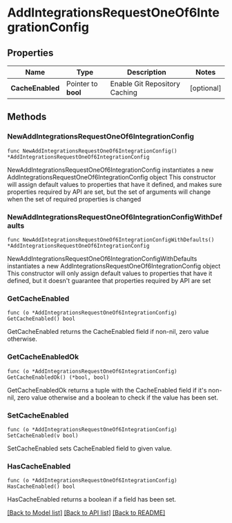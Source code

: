 # AddIntegrationsRequestOneOf6IntegrationConfig

## Properties

Name | Type | Description | Notes
------------ | ------------- | ------------- | -------------
**CacheEnabled** | Pointer to **bool** | Enable Git Repository Caching | [optional] 

## Methods

### NewAddIntegrationsRequestOneOf6IntegrationConfig

`func NewAddIntegrationsRequestOneOf6IntegrationConfig() *AddIntegrationsRequestOneOf6IntegrationConfig`

NewAddIntegrationsRequestOneOf6IntegrationConfig instantiates a new AddIntegrationsRequestOneOf6IntegrationConfig object
This constructor will assign default values to properties that have it defined,
and makes sure properties required by API are set, but the set of arguments
will change when the set of required properties is changed

### NewAddIntegrationsRequestOneOf6IntegrationConfigWithDefaults

`func NewAddIntegrationsRequestOneOf6IntegrationConfigWithDefaults() *AddIntegrationsRequestOneOf6IntegrationConfig`

NewAddIntegrationsRequestOneOf6IntegrationConfigWithDefaults instantiates a new AddIntegrationsRequestOneOf6IntegrationConfig object
This constructor will only assign default values to properties that have it defined,
but it doesn't guarantee that properties required by API are set

### GetCacheEnabled

`func (o *AddIntegrationsRequestOneOf6IntegrationConfig) GetCacheEnabled() bool`

GetCacheEnabled returns the CacheEnabled field if non-nil, zero value otherwise.

### GetCacheEnabledOk

`func (o *AddIntegrationsRequestOneOf6IntegrationConfig) GetCacheEnabledOk() (*bool, bool)`

GetCacheEnabledOk returns a tuple with the CacheEnabled field if it's non-nil, zero value otherwise
and a boolean to check if the value has been set.

### SetCacheEnabled

`func (o *AddIntegrationsRequestOneOf6IntegrationConfig) SetCacheEnabled(v bool)`

SetCacheEnabled sets CacheEnabled field to given value.

### HasCacheEnabled

`func (o *AddIntegrationsRequestOneOf6IntegrationConfig) HasCacheEnabled() bool`

HasCacheEnabled returns a boolean if a field has been set.


[[Back to Model list]](../README.md#documentation-for-models) [[Back to API list]](../README.md#documentation-for-api-endpoints) [[Back to README]](../README.md)


